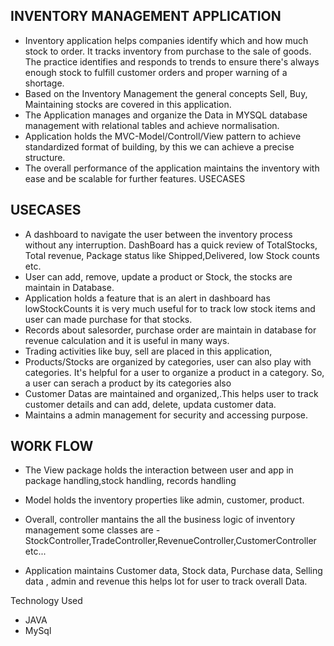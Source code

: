 ## INVENTORY MANAGEMENT APPLICATION

- Inventory application helps companies identify which and how much stock to order. It tracks inventory from purchase to the sale of goods. The practice identifies and responds to trends to ensure there's always enough stock to fulfill customer orders and proper warning of a shortage.
- Based on the Inventory Management the general concepts Sell, Buy, Maintaining stocks are covered in this application.
- The Application manages and organize the Data in MYSQL database management with relational tables and achieve normalisation.
- Application holds the MVC-Model/Controll/View pattern to achieve standardized format of building, by this we can achieve a precise structure.
- The overall performance of the application maintains the inventory with ease and be scalable for further features.
USECASES

## USECASES

- A dashboard to navigate the user between the inventory process without any interruption. DashBoard has a quick review of TotalStocks, Total revenue, Package status like Shipped,Delivered, low Stock counts etc.
- User can add, remove, update a product or Stock, the stocks are maintain in Database.
- Application holds a feature that is an alert in dashboard has lowStockCounts it is very much useful for to track low stock items and user can made purchase for that stocks.  
- Records about salesorder, purchase order are maintain in database for revenue calculation and it is useful in many ways.
- Trading activities like buy, sell are placed in this application,
- Products/Stocks are organized by categories, user can also play with categories. It's helpful for a user to organize a product in a category. So, a user can serach a product by its categories also
- Customer Datas are maintained and organized,.This helps user to track customer details and can add, delete, updata customer data.
- Maintains a admin management for security and accessing purpose.

## WORK FLOW

- The View package holds the interaction between user and app in package handling,stock handling, records handling
- Model holds the inventory properties like  admin, customer, product.
- Overall, controller mantains the all the business logic of inventory management some classes are -StockController,TradeController,RevenueController,CustomerController etc...

- Application maintains Customer data, Stock data, Purchase data, Selling data , admin and revenue this helps lot for user to track overall Data.

Technology Used
- JAVA 
- MySql
